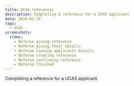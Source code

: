 ```yaml
---
title: UCAS references
description: Completing a reference for a UCAS applicant
date: 2019-02-16
tags:
  - UCAS
screenshots:
  items:
    - Referee giving reference
    - Referee giving their details
    - Referee viewing applicants details
    - Referee creating reference
    - Referee confirming reference
    - Referee finished
---
```


Completing a reference for a UCAS applicant.
